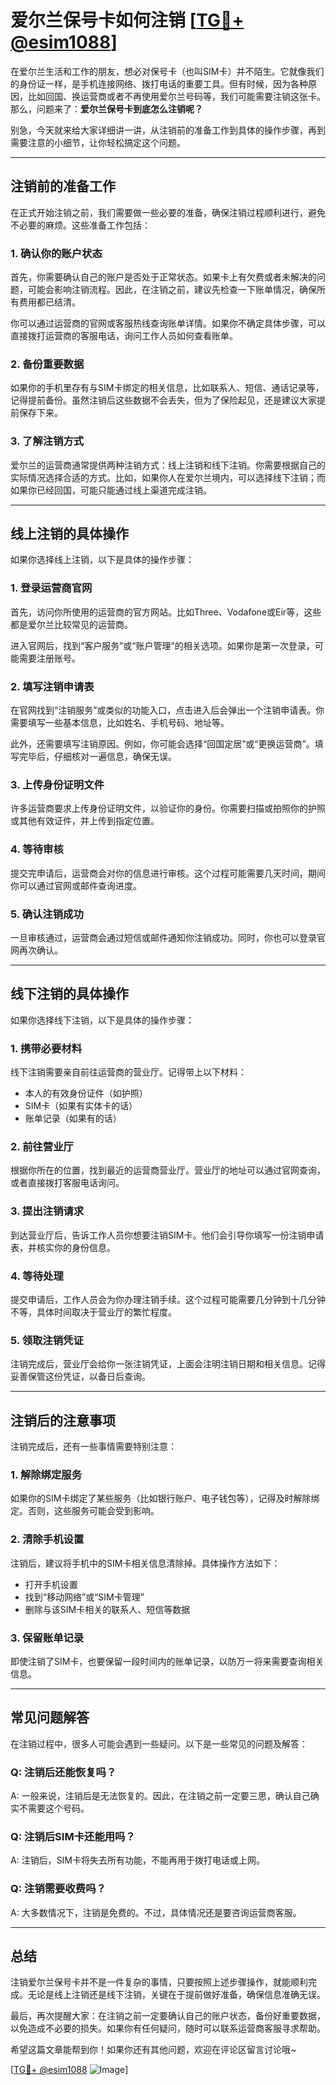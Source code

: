 # 爱尔兰保号卡如何注销 [[TG💪+ @esim1088](https://t.me/s/esim1088)]

在爱尔兰生活和工作的朋友，想必对保号卡（也叫SIM卡）并不陌生。它就像我们的身份证一样，是手机连接网络、拨打电话的重要工具。但有时候，因为各种原因，比如回国、换运营商或者不再使用爱尔兰号码等，我们可能需要注销这张卡。那么，问题来了：**爱尔兰保号卡到底怎么注销呢？**

别急，今天就来给大家详细讲一讲，从注销前的准备工作到具体的操作步骤，再到需要注意的小细节，让你轻松搞定这个问题。

---

## **注销前的准备工作**

在正式开始注销之前，我们需要做一些必要的准备，确保注销过程顺利进行，避免不必要的麻烦。这些准备工作包括：

### 1. **确认你的账户状态**
首先，你需要确认自己的账户是否处于正常状态。如果卡上有欠费或者未解决的问题，可能会影响注销流程。因此，在注销之前，建议先检查一下账单情况，确保所有费用都已结清。

你可以通过运营商的官网或客服热线查询账单详情。如果你不确定具体步骤，可以直接拨打运营商的客服电话，询问工作人员如何查看账单。

### 2. **备份重要数据**
如果你的手机里存有与SIM卡绑定的相关信息，比如联系人、短信、通话记录等，记得提前备份。虽然注销后这些数据不会丢失，但为了保险起见，还是建议大家提前保存下来。

### 3. **了解注销方式**
爱尔兰的运营商通常提供两种注销方式：线上注销和线下注销。你需要根据自己的实际情况选择合适的方式。比如，如果你人在爱尔兰境内，可以选择线下注销；而如果你已经回国，可能只能通过线上渠道完成注销。

---

## **线上注销的具体操作**

如果你选择线上注销，以下是具体的操作步骤：

### 1. **登录运营商官网**
首先，访问你所使用的运营商的官方网站。比如Three、Vodafone或Eir等，这些都是爱尔兰比较常见的运营商。

进入官网后，找到“客户服务”或“账户管理”的相关选项。如果你是第一次登录，可能需要注册账号。

### 2. **填写注销申请表**
在官网找到“注销服务”或类似的功能入口，点击进入后会弹出一个注销申请表。你需要填写一些基本信息，比如姓名、手机号码、地址等。

此外，还需要填写注销原因。例如，你可能会选择“回国定居”或“更换运营商”。填写完毕后，仔细核对一遍信息，确保无误。

### 3. **上传身份证明文件**
许多运营商要求上传身份证明文件，以验证你的身份。你需要扫描或拍照你的护照或其他有效证件，并上传到指定位置。

### 4. **等待审核**
提交完申请后，运营商会对你的信息进行审核。这个过程可能需要几天时间，期间你可以通过官网或邮件查询进度。

### 5. **确认注销成功**
一旦审核通过，运营商会通过短信或邮件通知你注销成功。同时，你也可以登录官网再次确认。

---

## **线下注销的具体操作**

如果你选择线下注销，以下是具体的操作步骤：

### 1. **携带必要材料**
线下注销需要亲自前往运营商的营业厅。记得带上以下材料：
- 本人的有效身份证件（如护照）
- SIM卡（如果有实体卡的话）
- 账单记录（如果有的话）

### 2. **前往营业厅**
根据你所在的位置，找到最近的运营商营业厅。营业厅的地址可以通过官网查询，或者直接拨打客服电话询问。

### 3. **提出注销请求**
到达营业厅后，告诉工作人员你想要注销SIM卡。他们会引导你填写一份注销申请表，并核实你的身份信息。

### 4. **等待处理**
提交申请后，工作人员会为你办理注销手续。这个过程可能需要几分钟到十几分钟不等，具体时间取决于营业厅的繁忙程度。

### 5. **领取注销凭证**
注销完成后，营业厅会给你一张注销凭证，上面会注明注销日期和相关信息。记得妥善保管这份凭证，以备日后查询。

---

## **注销后的注意事项**

注销完成后，还有一些事情需要特别注意：

### 1. **解除绑定服务**
如果你的SIM卡绑定了某些服务（比如银行账户、电子钱包等），记得及时解除绑定。否则，这些服务可能会受到影响。

### 2. **清除手机设置**
注销后，建议将手机中的SIM卡相关信息清除掉。具体操作方法如下：
- 打开手机设置
- 找到“移动网络”或“SIM卡管理”
- 删除与该SIM卡相关的联系人、短信等数据

### 3. **保留账单记录**
即使注销了SIM卡，也要保留一段时间内的账单记录，以防万一将来需要查询相关信息。

---

## **常见问题解答**

在注销过程中，很多人可能会遇到一些疑问。以下是一些常见的问题及解答：

### Q: 注销后还能恢复吗？
A: 一般来说，注销后是无法恢复的。因此，在注销之前一定要三思，确认自己确实不需要这个号码。

### Q: 注销后SIM卡还能用吗？
A: 注销后，SIM卡将失去所有功能，不能再用于拨打电话或上网。

### Q: 注销需要收费吗？
A: 大多数情况下，注销是免费的。不过，具体情况还是要咨询运营商客服。

---

## **总结**

注销爱尔兰保号卡并不是一件复杂的事情，只要按照上述步骤操作，就能顺利完成。无论是线上注销还是线下注销，关键在于提前做好准备，确保信息准确无误。

最后，再次提醒大家：在注销之前一定要确认自己的账户状态，备份好重要数据，以免造成不必要的损失。如果你有任何疑问，随时可以联系运营商客服寻求帮助。

希望这篇文章能帮到你！如果你还有其他问题，欢迎在评论区留言讨论哦~

[[TG💪+ @esim1088](https://t.me/s/esim1088) ![Image](https://i.postimg.cc/4NQfJmqS/Snipaste-2025-05-13-00-14-12.png)]